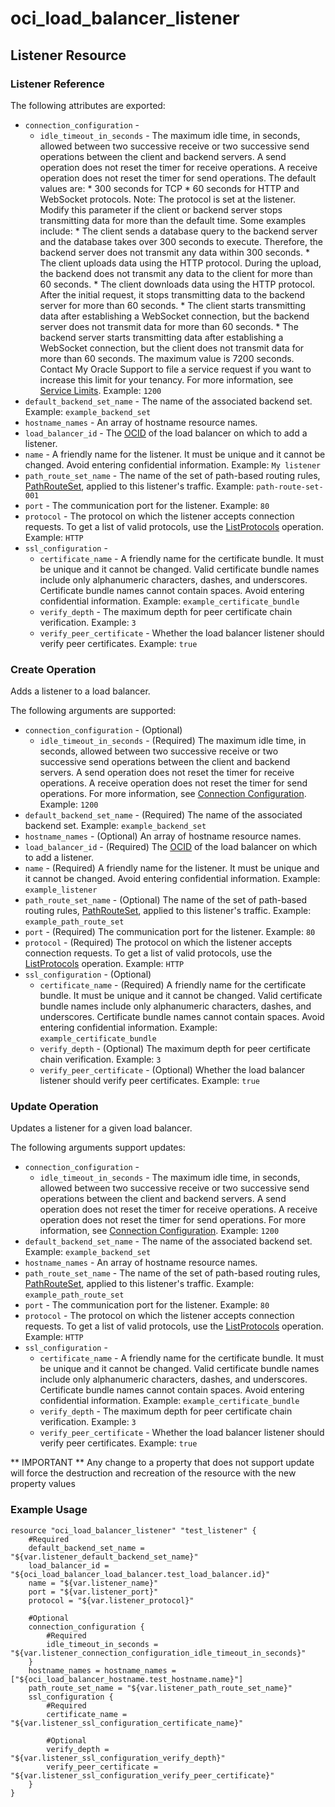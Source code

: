 # oci_load_balancer_listener

## Listener Resource

### Listener Reference

The following attributes are exported:

* `connection_configuration` -
	* `idle_timeout_in_seconds` - The maximum idle time, in seconds, allowed between two successive receive or two successive send operations between the client and backend servers. A send operation does not reset the timer for receive operations. A receive operation does not reset the timer for send operations.  The default values are:  *  300 seconds for TCP  *  60 seconds for HTTP and WebSocket protocols.  Note: The protocol is set at the listener.  Modify this parameter if the client or backend server stops transmitting data for more than the default time. Some examples include:  *  The client sends a database query to the backend server and the database takes over 300 seconds to execute.    Therefore, the backend server does not transmit any data within 300 seconds.  *  The client uploads data using the HTTP protocol. During the upload, the backend does not transmit any data    to the client for more than 60 seconds.  *  The client downloads data using the HTTP protocol.  After the initial request, it stops transmitting data to    the backend server for more than 60 seconds.  *  The client starts transmitting data after establishing a WebSocket connection, but the backend server does    not transmit data for more than 60 seconds.  *  The backend server starts transmitting data after establishing a WebSocket connection, but the client does    not transmit data for more than 60 seconds.  The maximum value is 7200 seconds. Contact My Oracle Support to file a service request if you want to increase this limit for your tenancy. For more information, see [Service Limits](https://docs.us-phoenix-1.oraclecloud.com/Content/General/Concepts/servicelimits.htm).  Example: `1200`
* `default_backend_set_name` - The name of the associated backend set.  Example: `example_backend_set` 
* `hostname_names` - An array of hostname resource names.
* `load_balancer_id` - The [OCID](https://docs.us-phoenix-1.oraclecloud.com/Content/General/Concepts/identifiers.htm) of the load balancer on which to add a listener.
* `name` - A friendly name for the listener. It must be unique and it cannot be changed. Avoid entering confidential information.  Example: `My listener` 
* `path_route_set_name` - The name of the set of path-based routing rules, [PathRouteSet](https://docs.us-phoenix-1.oraclecloud.com/api/#/en/loadbalancer/20170115/PathRouteSet/), applied to this listener's traffic.  Example: `path-route-set-001` 
* `port` - The communication port for the listener.  Example: `80` 
* `protocol` - The protocol on which the listener accepts connection requests. To get a list of valid protocols, use the [ListProtocols](https://docs.us-phoenix-1.oraclecloud.com/api/#/en/loadbalancer/20170115/LoadBalancerProtocol/ListProtocols) operation.  Example: `HTTP` 
* `ssl_configuration` - 
	* `certificate_name` - A friendly name for the certificate bundle. It must be unique and it cannot be changed. Valid certificate bundle names include only alphanumeric characters, dashes, and underscores. Certificate bundle names cannot contain spaces. Avoid entering confidential information.  Example: `example_certificate_bundle` 
	* `verify_depth` - The maximum depth for peer certificate chain verification.  Example: `3` 
	* `verify_peer_certificate` - Whether the load balancer listener should verify peer certificates.  Example: `true` 



### Create Operation
Adds a listener to a load balancer.

The following arguments are supported:

* `connection_configuration` - (Optional) 
	* `idle_timeout_in_seconds` - (Required) The maximum idle time, in seconds, allowed between two successive receive or two successive send operations between the client and backend servers. A send operation does not reset the timer for receive operations. A receive operation does not reset the timer for send operations.  For more information, see [Connection Configuration](https://docs.us-phoenix-1.oraclecloud.com/Content/Balance/Reference/connectionreuse.htm#ConnectionConfiguration).  Example: `1200` 
* `default_backend_set_name` - (Required) The name of the associated backend set.  Example: `example_backend_set` 
* `hostname_names` - (Optional) An array of hostname resource names.
* `load_balancer_id` - (Required) The [OCID](https://docs.us-phoenix-1.oraclecloud.com/Content/General/Concepts/identifiers.htm) of the load balancer on which to add a listener.
* `name` - (Required) A friendly name for the listener. It must be unique and it cannot be changed. Avoid entering confidential information.  Example: `example_listener` 
* `path_route_set_name` - (Optional) The name of the set of path-based routing rules, [PathRouteSet](https://docs.us-phoenix-1.oraclecloud.com/api/#/en/loadbalancer/20170115/PathRouteSet/), applied to this listener's traffic.  Example: `example_path_route_set` 
* `port` - (Required) The communication port for the listener.  Example: `80` 
* `protocol` - (Required) The protocol on which the listener accepts connection requests. To get a list of valid protocols, use the [ListProtocols](https://docs.us-phoenix-1.oraclecloud.com/api/#/en/loadbalancer/20170115/LoadBalancerProtocol/ListProtocols) operation.  Example: `HTTP` 
* `ssl_configuration` - (Optional) 
	* `certificate_name` - (Required) A friendly name for the certificate bundle. It must be unique and it cannot be changed. Valid certificate bundle names include only alphanumeric characters, dashes, and underscores. Certificate bundle names cannot contain spaces. Avoid entering confidential information.  Example: `example_certificate_bundle` 
	* `verify_depth` - (Optional) The maximum depth for peer certificate chain verification.  Example: `3` 
	* `verify_peer_certificate` - (Optional) Whether the load balancer listener should verify peer certificates.  Example: `true` 


### Update Operation
Updates a listener for a given load balancer.

The following arguments support updates:
* `connection_configuration` - 
	* `idle_timeout_in_seconds` - The maximum idle time, in seconds, allowed between two successive receive or two successive send operations between the client and backend servers. A send operation does not reset the timer for receive operations. A receive operation does not reset the timer for send operations.  For more information, see [Connection Configuration](https://docs.us-phoenix-1.oraclecloud.com/Content/Balance/Reference/connectionreuse.htm#ConnectionConfiguration).  Example: `1200` 
* `default_backend_set_name` - The name of the associated backend set.  Example: `example_backend_set` 
* `hostname_names` - An array of hostname resource names.
* `path_route_set_name` - The name of the set of path-based routing rules, [PathRouteSet](https://docs.us-phoenix-1.oraclecloud.com/api/#/en/loadbalancer/20170115/PathRouteSet/), applied to this listener's traffic.  Example: `example_path_route_set` 
* `port` - The communication port for the listener.  Example: `80` 
* `protocol` - The protocol on which the listener accepts connection requests. To get a list of valid protocols, use the [ListProtocols](https://docs.us-phoenix-1.oraclecloud.com/api/#/en/loadbalancer/20170115/LoadBalancerProtocol/ListProtocols) operation.  Example: `HTTP` 
* `ssl_configuration` - 
	* `certificate_name` - A friendly name for the certificate bundle. It must be unique and it cannot be changed. Valid certificate bundle names include only alphanumeric characters, dashes, and underscores. Certificate bundle names cannot contain spaces. Avoid entering confidential information.  Example: `example_certificate_bundle` 
	* `verify_depth` - The maximum depth for peer certificate chain verification.  Example: `3` 
	* `verify_peer_certificate` - Whether the load balancer listener should verify peer certificates.  Example: `true` 


** IMPORTANT **
Any change to a property that does not support update will force the destruction and recreation of the resource with the new property values

### Example Usage

```
resource "oci_load_balancer_listener" "test_listener" {
	#Required
	default_backend_set_name = "${var.listener_default_backend_set_name}"
	load_balancer_id = "${oci_load_balancer_load_balancer.test_load_balancer.id}"
	name = "${var.listener_name}"
	port = "${var.listener_port}"
	protocol = "${var.listener_protocol}"

	#Optional
  	connection_configuration {
		#Required
		idle_timeout_in_seconds = "${var.listener_connection_configuration_idle_timeout_in_seconds}"
	}
	hostname_names = hostname_names = ["${oci_load_balancer_hostname.test_hostname.name}"]
	path_route_set_name = "${var.listener_path_route_set_name}"
	ssl_configuration {
		#Required
		certificate_name = "${var.listener_ssl_configuration_certificate_name}"

		#Optional
		verify_depth = "${var.listener_ssl_configuration_verify_depth}"
		verify_peer_certificate = "${var.listener_ssl_configuration_verify_peer_certificate}"
	}
}
```

